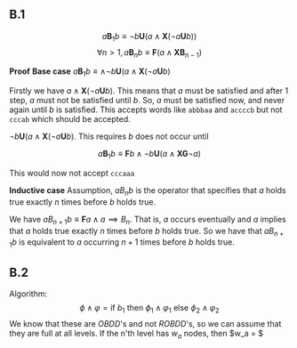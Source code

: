 ## B.1
$$a\textbf{B}_1b \equiv \neg b \textbf{U} (a \wedge \textbf{X}(\neg a\textbf{U}b))$$
$$\forall n > 1, a\textbf{B}_nb \equiv \textbf{F}(a \wedge \textbf{XB}_{n-1})$$

**Proof**
**Base case**
$a\textbf{B}_1b \equiv \wedge \neg b \textbf{U} (a \wedge \textbf{X}(\neg a\textbf{U}b)$

Firstly we have $a \wedge \textbf{X}(\neg a \textbf{U} b)$. This means that $a$ must be satisfied and after 1 step, $a$ must not be satisfied until $b$. So, $a$ must be satisfied now, and never again until $b$ is satisfied. This accepts words like `abbbaa` and `accccb` but not `cccab` which should be accepted.

$\neg b \textbf{U} (a \wedge \textbf{X}(\neg a\textbf{U}b)$. This requires $b$ does not occur until

$$a\textbf{B}_1b \equiv \textbf{F}b \wedge \neg b \textbf{U} (a \wedge \textbf{XG} \neg a)$$

This would now not accept `cccaaa`

**Inductive case**
Assumption, $aB_nb$ is the operator that specifies that $a$ holds true exactly $n$ times before $b$ holds true.

We have $aB_{n+1}b \equiv \textbf{F}a \wedge a \implies B_{n}$. That is, $a$ occurs eventually and $a$ implies that $a$ holds true exactly $n$ times before $b$ holds true. So we have that $aB_{n+1}b$ is equivalent to $a$ occurring $n+1$ times before $b$ holds true.

## B.2
Algorithm:
$$\phi \wedge \varphi = \text{if } b_1 \text{ then } \phi_1 \wedge \varphi_1 \text{ else } \phi_2 \wedge \varphi_2$$
We know that these are $OBDD$'s and not $ROBDD$'s, so we can assume that they are full at all levels. If the n'th level has $w_a$ nodes, then $w_a = $ 